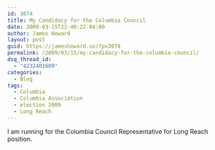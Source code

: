```yaml
---
id: 3074
title: My Candidacy for the Columbia Council
date: 2009-03-15T22:40:22-04:00
author: James Howard
layout: post
guid: https://jameshoward.us/?p=3074
permalink: /2009/03/15/my-candidacy-for-the-columbia-council/
dsq_thread_id:
  - "4232401609"
categories:
  - Blog
tags:
  - Columbia
  - Columbia Association
  - election 2009
  - Long Reach
---
```

I am running for the Columbia Council Representative for Long Reach position.  
